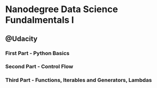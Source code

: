 # Nanodegree Data Science Fundalmentals I
## @Udacity

### First Part - Python Basics
### Second Part - Control Flow
### Third Part - Functions, Iterables and Generators, Lambdas
